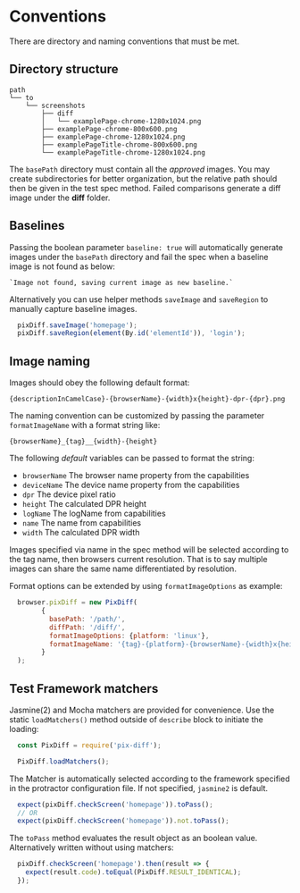 # Conventions
There are directory and naming conventions that must be met.

## Directory structure
```text
path
└── to
    └── screenshots
        ├── diff
        │   └── examplePage-chrome-1280x1024.png
        ├── examplePage-chrome-800x600.png
        ├── examplePage-chrome-1280x1024.png
        ├── examplePageTitle-chrome-800x600.png
        └── examplePageTitle-chrome-1280x1024.png
```
The `basePath` directory must contain all the *approved* images. You may create subdirectories for better organization, but the relative path should then be given in the test spec method. Failed comparisons generate a diff image under the **diff** folder.

## Baselines

Passing the boolean parameter `baseline: true` will automatically generate images under the `basePath` directory and fail the spec when a baseline image is not found as below:

```text
`Image not found, saving current image as new baseline.`
```

Alternatively you can use helper methods `saveImage` and `saveRegion` to manually capture baseline images.

```javascript
  pixDiff.saveImage('homepage');
  pixDiff.saveRegion(element(By.id('elementId')), 'login');
```

## Image naming

Images should obey the following default format:

```text
{descriptionInCamelCase}-{browserName}-{width}x{height}-dpr-{dpr}.png
```

The naming convention can be customized by passing the parameter ```formatImageName``` with a format string like:

```text
{browserName}_{tag}__{width}-{height}
```
The following *default* variables can be passed to format the string:
* `browserName` The browser name property from the capabilities
* `deviceName` The device name property from the capabilities
* `dpr` The device pixel ratio
* `height` The calculated DPR height
* `logName` The logName from capabilities
* `name` The name from capabilities
* `width` The calculated DPR width

Images specified via name in the spec method will be selected according to the tag name, then browsers current resolution. That is to say multiple images can share the same name differentiated by resolution.

Format options can be extended by using `formatImageOptions` as example:

```javascript
  browser.pixDiff = new PixDiff(
        {
          basePath: '/path/',
          diffPath: '/diff/',
          formatImageOptions: {platform: 'linux'},
          formatImageName: '{tag}-{platform}-{browserName}-{width}x{height}',
        }
  );
```

## Test Framework matchers

Jasmine(2) and Mocha matchers are provided for convenience. Use the static `loadMatchers()` method outside of `describe` block to initiate the loading:

```javascript
  const PixDiff = require('pix-diff');

  PixDiff.loadMatchers();
```

The Matcher is automatically selected according to the framework specified in the protractor configuration file. If not specified, `jasmine2` is default.

```javascript
  expect(pixDiff.checkScreen('homepage')).toPass();
  // OR
  expect(pixDiff.checkScreen('homepage')).not.toPass();
```

The `toPass` method evaluates the result object as an boolean value. Alternatively written without using matchers:

```javascript
  pixDiff.checkScreen('homepage').then(result => {
    expect(result.code).toEqual(PixDiff.RESULT_IDENTICAL);
  });
```
